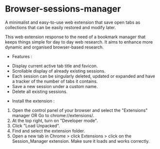 # Browser-sessions-manager
A minimalist and easy-to-use web extension that save open tabs as collections that can be easily restored and modify later.

This web extension response to the need of a bookmark manager that keeps things simple for day to day web research.
It aims to enhance more dynamic and organised browser-based research.




* Features : 
- Display current active tab title and favicon.
- Scrollable display of already existing sessions.
- Each session can be singularly deleted, updated or expanded and have a tracker of the number of tabs it contains.
- Save a new session under a custom name.
- Delete all existing sessions.




* Install the extension :
1. Open the control panel of your browser and select the "Extensions" manager OR Go to chrome://extensions/.
2. At the top right, turn on "Developer mode".
4. Click "Load Unpacked".
5. Find and select the extension folder.
6. Open a new tab in Chrome > click Extensions > click on the Session_Manager extension. Make sure it loads and works correctly.
